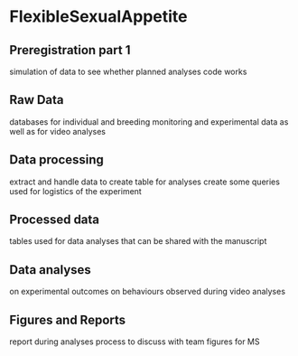 # FlexibleSexualAppetite

## Preregistration part 1
simulation of data to see whether planned analyses code works  

## Raw Data
databases for individual and breeding monitoring and experimental data as well as for video analyses

## Data processing
extract and handle data to create table for analyses
create some queries used for logistics of the experiment

## Processed data
tables used for data analyses that can be shared with the manuscript

## Data analyses
on experimental outcomes
on behaviours observed during video analyses

## Figures and Reports
report during analyses process to discuss with team
figures for MS